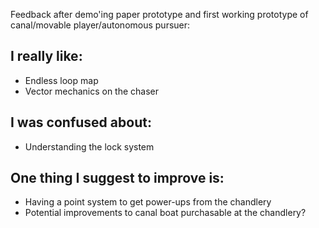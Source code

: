 Feedback after demo'ing paper prototype and first working prototype of canal/movable player/autonomous pursuer:

## I really like:

- Endless loop map
- Vector mechanics on the chaser

## I was confused about:

- Understanding the lock system

## One thing I suggest to improve is:

- Having a point system to get power-ups from the chandlery
- Potential improvements to canal boat purchasable at the chandlery? 

